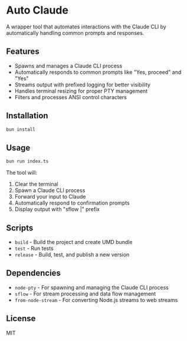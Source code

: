 # Auto Claude

A wrapper tool that automates interactions with the Claude CLI by automatically handling common prompts and responses.

## Features

- Spawns and manages a Claude CLI process
- Automatically responds to common prompts like "Yes, proceed" and "Yes"
- Streams output with prefixed logging for better visibility
- Handles terminal resizing for proper PTY management
- Filters and processes ANSI control characters

## Installation

```bash
bun install
```

## Usage

```bash
bun run index.ts
```

The tool will:
1. Clear the terminal
2. Spawn a Claude CLI process
3. Forward your input to Claude
4. Automatically respond to confirmation prompts
5. Display output with "sflow |" prefix

## Scripts

- `build` - Build the project and create UMD bundle
- `test` - Run tests
- `release` - Build, test, and publish a new version

## Dependencies

- `node-pty` - For spawning and managing the Claude CLI process
- `sflow` - For stream processing and data flow management
- `from-node-stream` - For converting Node.js streams to web streams

## License

MIT
